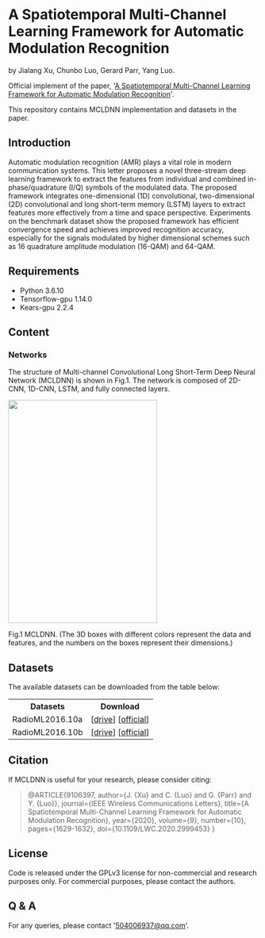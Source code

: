 # A Spatiotemporal Multi-Channel Learning Framework for Automatic Modulation Recognition
by Jialang Xu, Chunbo Luo, Gerard Parr, Yang Luo.

Official implement of the paper, '[A Spatiotemporal Multi-Channel Learning Framework for Automatic Modulation Recognition](https://ieeexplore.ieee.org/document/9106397)'.

This repository contains MCLDNN implementation and datasets in the paper.
          
## Introduction
Automatic modulation recognition (AMR) plays a vital role in modern communication systems. This letter proposes a novel three-stream deep learning framework to extract the features from individual and combined in-phase/quadrature (I/Q) symbols of the modulated data. The proposed framework integrates one-dimensional (1D) convolutional, two-dimensional (2D) convolutional and long short-term memory (LSTM) layers to extract features more effectively from a time and space perspective. Experiments on the benchmark dataset show the proposed framework has efficient convergence speed and achieves improved recognition accuracy, especially for the signals modulated by higher dimensional schemes such as 16 quadrature amplitude modulation (16-QAM) and 64-QAM.

## Requirements
- Python 3.6.10
- Tensorflow-gpu 1.14.0
- Kears-gpu 2.2.4

## Content
### Networks
The structure of Multi-channel Convolutional Long Short-Term Deep Neural Network (MCLDNN) is shown in Fig.1. The network is composed of 2D-CNN, 1D-CNN, LSTM, and fully connected layers.

<img src="https://github.com/Legend-yd/MyDawn/blob/master/20171223205540585.png" width="300" height="450"/>

Fig.1 MCLDNN. (The 3D boxes with different colors represent the data and features, and the numbers on the boxes represent their dimensions.)

## Datasets
The available datasets can be downloaded from the table below:
<table>
	<tr>
	    <th>Datasets</th>
	    <th>Download</th>
	</tr>
    <tr>
	    <td>RadioML2016.10a</td>
        <td>[<a href="https://drive.google.com/open?id=19g9V8LaZhLfmfDeEDpOtrz17cdpJP0sh" target="_blank">drive</a>] [<a href="https://www.deepsig.ai/datasets" target="_blank">official</a>] </td>
	</tr>
	    <td>RadioML2016.10b</td>
        <td>[<a href="https://drive.google.com/open?id=19g9V8LaZhLfmfDeEDpOtrz17cdpJP0sh" target="_blank">drive</a>] [<a href="https://www.deepsig.ai/datasets" target="_blank">official</a>]</td>
    </tr>
</table> 

## Citation
If MCLDNN is useful for your research, please consider citing:
>   @ARTICLE{9106397,
            author={J. {Xu} and C. {Luo} and G. {Parr} and Y. {Luo}},
            journal={IEEE Wireless Communications Letters}, 
            title={A Spatiotemporal Multi-Channel Learning Framework for Automatic Modulation Recognition}, 
            year={2020},
            volume={9},
            number={10},
            pages={1629-1632},
            doi={10.1109/LWC.2020.2999453}
            }
            
## License
Code is released under the GPLv3 license for non-commercial and research purposes only. For commercial purposes, please contact the authors.

## Q & A
For any queries, please contact '504006937@qq.com'.
